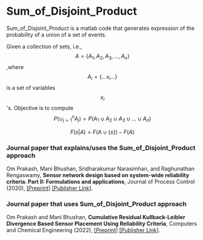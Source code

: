 # Sum_of_Disjoint_Product
Sum_of_Disjoint_Product is a matlab code that generates expression of the probability of a union of a set of events.

Given a collection of sets, i.e., $$A = \{A_1, A_2, A_3, ..., A_n \}$$,where $$A_i = \{ ... x_i ...\}$$ is a set of variables $$x_i$$'s.
Objective is to compute $$P(\cup_{j=1}^{n} A_j) = P(A_1 \cup A_2 \cup A_3 \cup ... \cup A_n)$$

$$F(s|A) = F(A \cup \{s\}) - F(A)$$

### Journal paper that explains/uses the Sum_of_Disjoint_Product approach
Om Prakash, Mani Bhushan, Sridharakumar Narasimhan, and Raghunathan Rengaswamy, **Sensor network design based on system-wide reliability criteria. Part II: Formulations and applications**, Journal of Process Control (2020), [[Preprint]](https://drive.google.com/file/d/1PqAY6-jARnmjGMOLtWvN_7wooC0dCsOp/view?usp=sharing) [[Publisher Link]](https://doi.org/10.1016/j.jprocont.2020.07.004).


### Journal paper that uses Sum_of_Disjoint_Product approach
Om Prakash and Mani Bhushan, **Cumulative Residual Kullback-Leibler Divergence Based Sensor Placement Using Reliability Criteria**, Computers and Chemical Engineering (2022), [[Preprint]](https://drive.google.com/file/d/1iHvLlWWVrciz0N6byXe2-KmMUldbvSA4/view?usp=sharing) [[Publisher Link]]().
